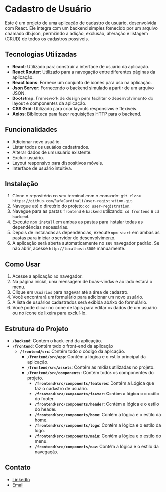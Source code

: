 # Cadastro de Usuário

Este é um projeto de uma aplicação de cadastro de usuário, desenvolvida com React. Ele integra com um backend simples fornecido por um arquivo chamado db.json, permitindo a adição, exclusão, alteração e listagem (CRUD) de todos os cadastros possíveis.

## Tecnologias Utilizadas

- **React**: Utilizado para construir a interface de usuário da aplicação.
- **React Router**: Utilizado para a navegação entre diferentes páginas da aplicação.
- **React Icons**: Fornece um conjunto de ícones para uso na aplicação.
- **Json Server**: Fornecendo o backend simulado a partir de um arquivo JSON.
- **Bootstrap**: Framework de design para facilitar o desenvolvimento do layout e componentes da aplicação.
- **CSS Grid**: Utilizado para criar layouts responsivos e flexíveis.
- **Axios**: Biblioteca para fazer requisições HTTP para o backend.

## Funcionalidades

- Adicionar novo usuário.
- Listar todos os usuários cadastrados.
- Alterar dados de um usuário existente.
- Excluir usuário.
- Layout responsivo para dispositivos móveis.
- Interface de usuário intuitiva.

## Instalação

1. Clone o repositório no seu terminal com o comando: `git clone https://github.com/RafaCardinali/user-registration.git`.
2. Navegue até o diretório do projeto: `cd user-registration`.
3. Navegue para as pastas `frontend` e `backend` utilizando: `cd frontend` e `cd backend`.
3. Execute `npm install` em ambas as pastas para instalar todas as dependências necessárias.
4. Depois de instaladas as dependências, execute `npm start` em ambas as pastas para iniciar o servidor de desenvolvimento.
5. A aplicação será aberta automaticamente no seu navegador padrão. Se não abrir, acesse `http://localhost:3000` manualmente.

## Como Usar

1. Acesse a aplicação no navegador.
2. Na página inicial, uma mensagem de boas-vindas e ao lado estará o menu.
3. Clique em `Usuários` para nagevar até a área de cadastro.
4. Você encontrará um formulário para adicionar um novo usuário.
5. A lista de usuários cadastrados será exibida abaixo do formulário.
6. Você pode clicar no ícone de lápis para editar os dados de um usuário ou no ícone de lixeira para excluí-lo.

## Estrutura do Projeto

- **`/backend`**: Contém o back-end da aplicação.
- **`/frontend`**: Contém todo o front-end da aplicação
    - **`/frontend/src`**: Contém todo o código da aplicação.
        - **`/frontend/src/app`**: Contém a lógica e o estilo principal da aplicação.
        - **`/frontend/src/assets`**: Contém as mídias utilizadas no projeto.
        - **`/frontend/src/components`**: Contém todos os componentes do projeto.
            - **`/frontend/src/components/features`**: Contém a Lógica que faz o cadastro de usuário.
           - **`/frontend/src/components/footer`**: Contém a lógica e o estilo do footer.
           - **`/frontend/src/components/header`**: Contém a lógica e o estilo do header.
           - **`/frontend/src/components/home`**: Contém a lógica e o estilo da home.
           - **`/frontend/src/components/logo`**: Contém a lógica e o estilo da logo.
           - **`/frontend/src/components/main`**: Contém a lógica e o estilo do menu.
           - **`/frontend/src/components/nav`**: Contém a lógica e o estilo da navegação.
           
## Contato

- [LinkedIn](https://www.linkedin.com/in/rafael-cardinali-213899296/)
- [Email](mailto:rflcardinali@gmail.com)
